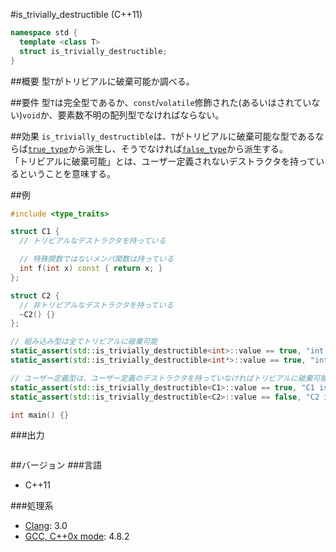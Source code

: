 #is_trivially_destructible (C++11)
```cpp
namespace std {
  template <class T>
  struct is_trivially_destructible;
}
```

##概要
型`T`がトリビアルに破棄可能か調べる。


##要件
型`T`は完全型であるか、`const`/`volatile`修飾された(あるいはされていない)`void`か、要素数不明の配列型でなければならない。


##効果
`is_trivially_destructible`は、`T`がトリビアルに破棄可能な型であるならば[`true_type`](./integral_constant-true_type-false_type.md)から派生し、そうでなければ[`false_type`](./integral_constant-true_type-false_type.md)から派生する。  
「トリビアルに破棄可能」とは、ユーザー定義されないデストラクタを持っているということを意味する。


##例
```cpp
#include <type_traits>

struct C1 {
  // トリビアルなデストラクタを持っている

  // 特殊関数ではないメンバ関数は持っている
  int f(int x) const { return x; }
};

struct C2 {
  // 非トリビアルなデストラクタを持っている
  ~C2() {}
};

// 組み込み型は全てトリビアルに破棄可能
static_assert(std::is_trivially_destructible<int>::value == true, "int is trivially destructible");
static_assert(std::is_trivially_destructible<int*>::value == true, "int* is trivially destructible");

// ユーザー定義型は、ユーザー定義のデストラクタを持っていなければトリビアルに破棄可能
static_assert(std::is_trivially_destructible<C1>::value == true, "C1 is trivially destructible");
static_assert(std::is_trivially_destructible<C2>::value == false, "C2 isn't trivially destructible");

int main() {}
```

###出力
```
```

##バージョン
###言語
- C++11

###処理系
- [Clang](/implementation.md#clang): 3.0
- [GCC, C++0x mode](/implementation.md#gcc): 4.8.2


